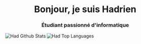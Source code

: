 <h1 align="center">Bonjour, je suis Hadrien</h1>
<h3 align="center">Étudiant passionné d'informatique</h3>

<img align="left" alt="Had Github Stats" src="https://github-readme-stats.vercel.app/api?username=Had&show_icons=true&hide_border=true" />
<img alt="Had Top Languages" src="https://github-readme-stats.vercel.app/api/top-langs/?username=hadhub&langs_count=9&count_private=true&layout=compact&theme=react&hide_border=true&bg_color=0D1117" />
